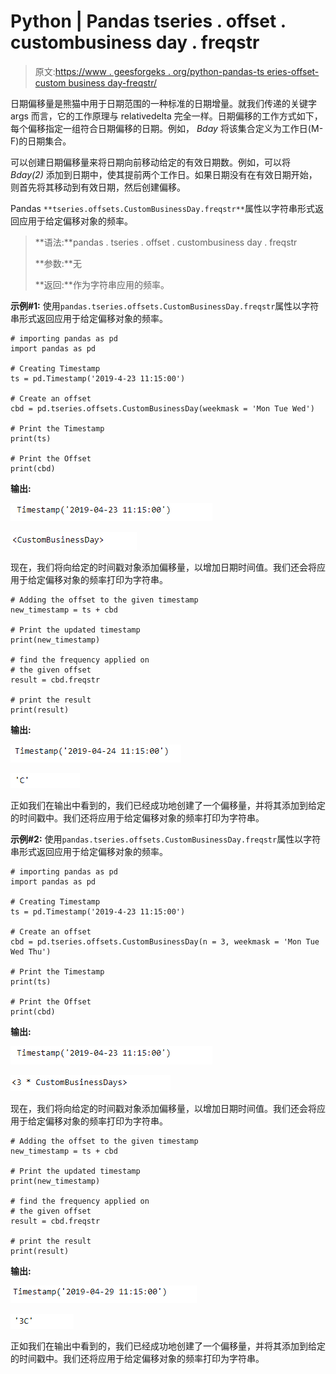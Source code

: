 # Python | Pandas tseries . offset . custombusiness day . freqstr

> 原文:[https://www . geesforgeks . org/python-pandas-ts eries-offset-custom business day-freqstr/](https://www.geeksforgeeks.org/python-pandas-tseries-offsets-custombusinessday-freqstr/)

日期偏移量是熊猫中用于日期范围的一种标准的日期增量。就我们传递的关键字 args 而言，它的工作原理与 relativedelta 完全一样。日期偏移的工作方式如下，每个偏移指定一组符合日期偏移的日期。例如， *Bday* 将该集合定义为工作日(M-F)的日期集合。

可以创建日期偏移量来将日期向前移动给定的有效日期数。例如，可以将 *Bday(2)* 添加到日期中，使其提前两个工作日。如果日期没有在有效日期开始，则首先将其移动到有效日期，然后创建偏移。

Pandas `**tseries.offsets.CustomBusinessDay.freqstr**`属性以字符串形式返回应用于给定偏移对象的频率。

> **语法:**pandas . tseries . offset . custombusiness day . freqstr
> 
> **参数:**无
> 
> **返回:**作为字符串应用的频率。

**示例#1:** 使用`pandas.tseries.offsets.CustomBusinessDay.freqstr`属性以字符串形式返回应用于给定偏移对象的频率。

```
# importing pandas as pd
import pandas as pd

# Creating Timestamp
ts = pd.Timestamp('2019-4-23 11:15:00')

# Create an offset
cbd = pd.tseries.offsets.CustomBusinessDay(weekmask = 'Mon Tue Wed')

# Print the Timestamp
print(ts)

# Print the Offset
print(cbd)
```

**输出:**

![](img/e0dfb84ec590773846b3cb253771ae92.png)

![](img/e4d25fefe80b4e002628a48cfe74d635.png)

现在，我们将向给定的时间戳对象添加偏移量，以增加日期时间值。我们还会将应用于给定偏移对象的频率打印为字符串。

```
# Adding the offset to the given timestamp
new_timestamp = ts + cbd

# Print the updated timestamp
print(new_timestamp)

# find the frequency applied on 
# the given offset
result = cbd.freqstr

# print the result
print(result)
```

**输出:**

![](img/678b87bf35f5af7eef3a4778610a7ac4.png)

![](img/a08a98a0d28baf3068997e72008e31a5.png)

正如我们在输出中看到的，我们已经成功地创建了一个偏移量，并将其添加到给定的时间戳中。我们还将应用于给定偏移对象的频率打印为字符串。

**示例#2:** 使用`pandas.tseries.offsets.CustomBusinessDay.freqstr`属性以字符串形式返回应用于给定偏移对象的频率。

```
# importing pandas as pd
import pandas as pd

# Creating Timestamp
ts = pd.Timestamp('2019-4-23 11:15:00')

# Create an offset
cbd = pd.tseries.offsets.CustomBusinessDay(n = 3, weekmask = 'Mon Tue Wed Thu')

# Print the Timestamp
print(ts)

# Print the Offset
print(cbd)
```

**输出:**

![](img/e0dfb84ec590773846b3cb253771ae92.png)

![](img/16f0fd2f37fad9429a47343fb3b578d0.png)

现在，我们将向给定的时间戳对象添加偏移量，以增加日期时间值。我们还会将应用于给定偏移对象的频率打印为字符串。

```
# Adding the offset to the given timestamp
new_timestamp = ts + cbd

# Print the updated timestamp
print(new_timestamp)

# find the frequency applied on 
# the given offset
result = cbd.freqstr

# print the result
print(result)
```

**输出:**

![](img/1ad8a9e1b9ad28012d5010124bc691b4.png)

![](img/5d50ef88d1d1d567003d2fbed6816009.png)

正如我们在输出中看到的，我们已经成功地创建了一个偏移量，并将其添加到给定的时间戳中。我们还将应用于给定偏移对象的频率打印为字符串。